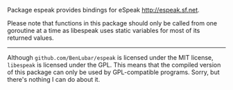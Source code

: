Package espeak provides bindings for eSpeak <http://espeak.sf.net>.

Please note that functions in this package should only be called from one
goroutine at a time as libespeak uses static variables for most of its
returned values.

---

Although `github.com/BenLubar/espeak` is licensed under the MIT license,
`libespeak` is licensed under the GPL. This means that the compiled version
of this package can only be used by GPL-compatible programs. Sorry, but there's
nothing I can do about it.
